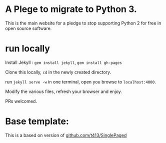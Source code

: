 # A Plege to migrate to Python 3. 

This is the main website for a pledge to stop supporting Python 2 for free in open source software. 

# run locally

Install Jekyll : `gem install jekyll`, `gem install gh-pages`

Clone this locally, `cd` in the newly created directory.

run `jekyll serve -w` in one terminal, open you browse to `localhost:4000`.

Modify the various files, refresh your browser and enjoy. 

PRs welcomed.

# Base template:

This is a based on version of
[github.com/t413/SinglePaged](https://github.com/t413/SinglePaged)
